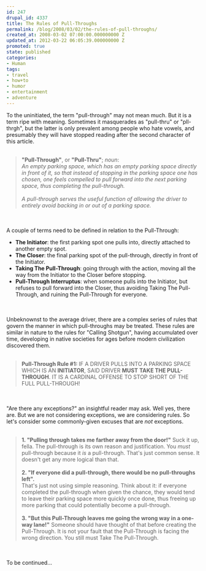 ```yaml
---
id: 247
drupal_id: 4337
title: The Rules of Pull-Throughs
permalink: /blog/2008/03/02/the-rules-of-pull-throughs/
created_at: 2008-03-02 07:00:00.000000000 Z
updated_at: 2012-03-22 06:05:39.000000000 Z
promoted: true
state: published
categories:
- Human
tags:
- travel
- how+to
- humor
- entertainment
- adventure
---
```

To the uninitiated, the term "pull-through" may not mean much. But it is a term ripe with meaning. Sometimes it masquerades as "pull-thru" or "pll-thrgh", but the latter is only prevalent among people who hate vowels, and presumably they will have stopped reading after the second character of this article.<br /><br /><blockquote><strong>"Pull-Through"</strong>, or <strong>"Pull-Thru"</strong>; <em>noun</em>:<em><br />An empty parking space, which has an empty parking space directly in front of it, so that instead of stopping in the parking space one has chosen, one feels compelled to pull forward into the next parking space, thus completing the pull-through.</em><br /><br /><em>A pull-through serves the useful function of allowing the driver to entirely avoid backing in or out of a parking space.</em></blockquote><br /><br />A couple of terms need to be defined in relation to the Pull-Through:<br /><ul><li><strong>The Initiator</strong>: the first parking spot one pulls into, directly attached to another empty spot.</li><li><strong>The Closer</strong>: the final parking spot of the pull-through, directly in front of the Initiator.</li><li><strong>Taking The Pull-Through</strong>: going through with the action, moving all the way from the Initiator to the Closer before stopping.</li><li><strong>Pull-Through Interruptus</strong>: when someone pulls into the Initiator, but refuses to pull forward into the Closer, thus avoiding Taking The Pull-Through, and ruining the Pull-Through for everyone.</li></ul><br /><br />Unbeknownst to the average driver, there are a complex series of rules that govern the manner in which pull-throughs may be treated. These rules are similar in nature to the rules for "Calling Shotgun", having accumulated over time, developing in native societies for ages before modern civilization discovered them.<br /><br /><blockquote><strong>Pull-Through Rule #1: </strong>IF A DRIVER PULLS INTO A PARKING SPACE WHICH IS AN <strong>INITIATOR</strong>, SAID DRIVER <strong>MUST</strong> <strong>TAKE THE PULL-THROUGH</strong>. IT IS A CARDINAL OFFENSE TO STOP SHORT OF THE FULL PULL-THROUGH!</blockquote><br /><br />"Are there any exceptions?" an insightful reader may ask. Well yes, there are. But we are not considering exceptions, we are considering rules. So let's consider some commonly-given excuses that are <em>not</em> exceptions.<br /><br /><blockquote><strong>1. "Pulling through takes me farther away from the door!"</strong> Suck it up, fella. The pull-through is its own reason and justification. You <em>must</em> pull-through because it <em>is</em> a pull-through. That's just common sense. It doesn't get any more logical than that.<br /><br /><strong>2. "If everyone did a pull-through, there would be no pull-throughs left".</strong><br />That's just not using simple reasoning. Think about it: if everyone completed the pull-through when given the chance, they would tend to leave their parking space more quickly once done, thus freeing up more parking that could potentially become a pull-through.<br /><br /><strong>3. "But this Pull-Through leaves me going the wrong way in a one-way lane!"</strong> Someone should have thought of that before creating the Pull-Through. It is not your fault that the Pull-Through is facing the wrong direction. You still must Take The Pull-Through.</blockquote><br /><br />To be continued...
